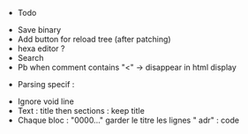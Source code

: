 * Todo
- Save binary
- Add button for reload tree (after patching)
- hexa editor ?
- Search
- Pb when comment contains "<" -> disappear in html display

* Parsing specif :
- Ignore void line  
- Text : title then sections : keep title
- Chaque bloc : "0000..." garder le titre
les lignes "  adr" : code
